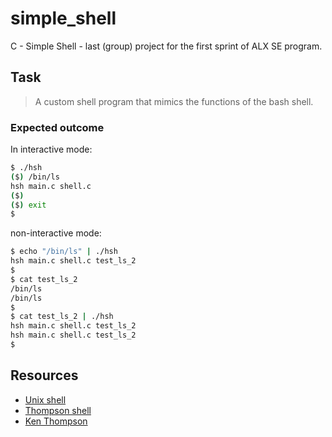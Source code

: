 # simple_shell
C - Simple Shell - last (group) project for the first sprint of ALX SE program.

## Task
> A custom shell program that mimics the functions of the bash shell.

### Expected outcome

In interactive mode:

```bash
$ ./hsh
($) /bin/ls
hsh main.c shell.c
($)
($) exit
$
```

non-interactive mode:

```bash
$ echo "/bin/ls" | ./hsh
hsh main.c shell.c test_ls_2
$
$ cat test_ls_2
/bin/ls
/bin/ls
$
$ cat test_ls_2 | ./hsh
hsh main.c shell.c test_ls_2
hsh main.c shell.c test_ls_2
$
```

## Resources
- [Unix shell](https://en.wikipedia.org/wiki/Unix_shell)
- [Thompson shell](https://en.wikipedia.org/wiki/Thompson_shell)
- [Ken Thompson](https://en.wikipedia.org/wiki/Ken_Thompson)
